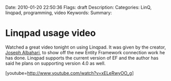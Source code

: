 Date: 2010-01-20 22:50:36
Flags: draft
Description:
Categories: LinQ, linqpad, programming, video
Keywords:
Summary:

# Linqpad usage video

Watched a great video tonight on using Linqpad. It was given by the creator, <a href="http://www.albahari.com/">Joseph Albahari</a>, to show off the new Entity Framework connection work he has done. Linqpad supports the current version of EF and the author has said he plans on supporting version 4.0 as well.

[youtube=http://www.youtube.com/watch?v=xELeRwyOO_g]
